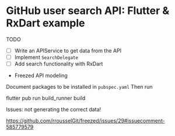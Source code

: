 # GitHub user search API: Flutter & RxDart example

TODO
- [ ] Write an APIService to get data from the API
- [ ] Implement `SearchDelegate` 
- [ ] Add search functionality with RxDart
- Freezed API modeling

Document packages to be installed in `pubspec.yaml`
Then run

flutter pub run build_runner build

Issues: not generating the correct data!


https://github.com/rrousselGit/freezed/issues/29#issuecomment-585779579